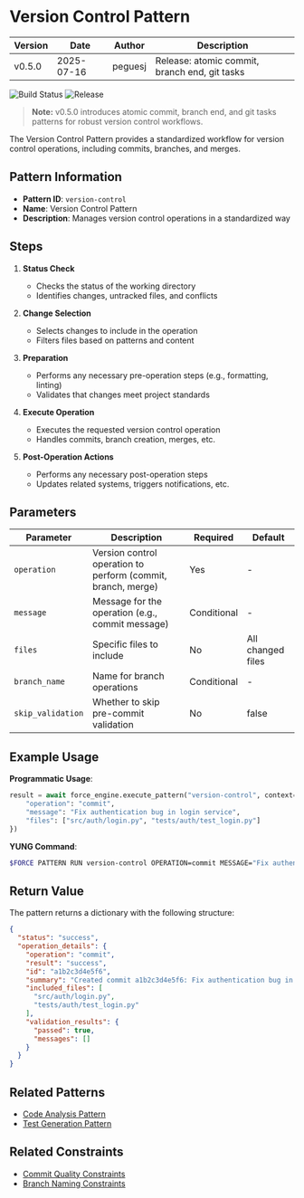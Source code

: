 
# Version Control Pattern

| Version | Date       | Author   | Description                                  |
|---------|------------|----------|----------------------------------------------|
| v0.5.0  | 2025-07-16 | peguesj  | Release: atomic commit, branch end, git tasks |

![Build Status](https://img.shields.io/github/actions/workflow/status/peguesj/yj-dev_sentinel/ci.yml?branch=main)
![Release](https://img.shields.io/github/v/release/peguesj/yj-dev_sentinel)

> **Note:** v0.5.0 introduces atomic commit, branch end, and git tasks patterns for robust version control workflows.

The Version Control Pattern provides a standardized workflow for version control operations, including commits, branches, and merges.

## Pattern Information

- **Pattern ID**: `version-control`
- **Name**: Version Control Pattern
- **Description**: Manages version control operations in a standardized way

## Steps

1. **Status Check**
   - Checks the status of the working directory
   - Identifies changes, untracked files, and conflicts

2. **Change Selection**
   - Selects changes to include in the operation
   - Filters files based on patterns and content

3. **Preparation**
   - Performs any necessary pre-operation steps (e.g., formatting, linting)
   - Validates that changes meet project standards

4. **Execute Operation**
   - Executes the requested version control operation
   - Handles commits, branch creation, merges, etc.

5. **Post-Operation Actions**
   - Performs any necessary post-operation steps
   - Updates related systems, triggers notifications, etc.

## Parameters

| Parameter | Description | Required | Default |
|-----------|-------------|----------|---------|
| `operation` | Version control operation to perform (commit, branch, merge) | Yes | - |
| `message` | Message for the operation (e.g., commit message) | Conditional | - |
| `files` | Specific files to include | No | All changed files |
| `branch_name` | Name for branch operations | Conditional | - |
| `skip_validation` | Whether to skip pre-commit validation | No | false |

## Example Usage

**Programmatic Usage**:

```python
result = await force_engine.execute_pattern("version-control", context={
    "operation": "commit",
    "message": "Fix authentication bug in login service",
    "files": ["src/auth/login.py", "tests/auth/test_login.py"]
})
```

**YUNG Command**:

```bash
$FORCE PATTERN RUN version-control OPERATION=commit MESSAGE="Fix authentication bug in login service" FILES=src/auth/login.py,tests/auth/test_login.py
```

## Return Value

The pattern returns a dictionary with the following structure:

```json
{
  "status": "success",
  "operation_details": {
    "operation": "commit",
    "result": "success",
    "id": "a1b2c3d4e5f6",
    "summary": "Created commit a1b2c3d4e5f6: Fix authentication bug in login service",
    "included_files": [
      "src/auth/login.py",
      "tests/auth/test_login.py"
    ],
    "validation_results": {
      "passed": true,
      "messages": []
    }
  }
}
```

## Related Patterns

- [Code Analysis Pattern](code-analysis.md)
- [Test Generation Pattern](test-generation.md)

## Related Constraints

- [Commit Quality Constraints](../constraints/commit-quality.md)
- [Branch Naming Constraints](../constraints/branch-naming.md)
